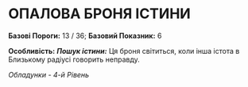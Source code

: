 ﻿# ОПАЛОВА БРОНЯ ІСТИНИ

**Базові Пороги:** 13 / 36; **Базовий Показник:** 6

**Особливість:** ***Пошук істини:*** Ця броня світиться, коли інша істота в Близькому радіусі говорить неправду.

*Обладунки - 4-й Рівень*